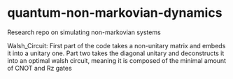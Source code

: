 # quantum-non-markovian-dynamics
Research repo on simulating non-markovian systems


Walsh_Circuit: First part of the code takes a non-unitary matrix and embeds it into a unitary one. Part two takes the diagonal unitary and deconstructs it into an optimal walsh circuit, meaning it is composed of the minimal amount of CNOT and Rz gates

